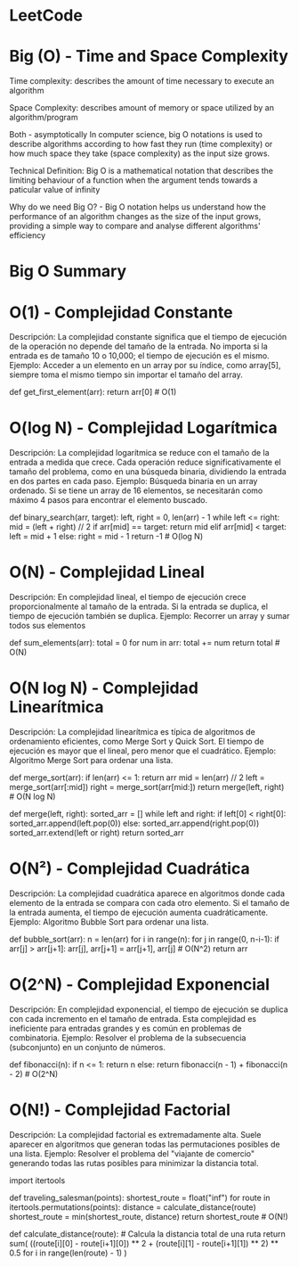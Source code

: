 # LeetCode

# Big (O) - Time and Space Complexity 

Time complexity: describes the amount of time necessary to execute an algorithm 

Space Complexity: describes amount of memory or space utilized by an algorithm/program

Both - asymptotically
In computer science, big O notations is used to describe algorithms according to how fast they run (time complexity) or how much space they take (space complexity) as the input size grows.

Technical Definition: Big O is a mathematical notation that describes the limiting behaviour of a function when the argument tends towards a paticular value of infinity

Why do we need Big O? - Big O notation helps us understand how the performance of an algorithm changes as the size of the input grows, providing a simple way to compare and analyse different algorithms' efficiency


# Big O Summary

 # O(1) - Complejidad Constante
Descripción: La complejidad constante significa que el tiempo de ejecución de la operación no depende del tamaño de la entrada. No importa si la entrada es de tamaño 10 o 10,000; el tiempo de ejecución es el mismo.
Ejemplo: Acceder a un elemento en un array por su índice, como array[5], siempre toma el mismo tiempo sin importar el tamaño del array.

def get_first_element(arr):
    return arr[0]  # O(1)


# O(log N) - Complejidad Logarítmica
Descripción: La complejidad logarítmica se reduce con el tamaño de la entrada a medida que crece. Cada operación reduce significativamente el tamaño del problema, como en una búsqueda binaria, dividiendo la entrada en dos partes en cada paso.
Ejemplo: Búsqueda binaria en un array ordenado. Si se tiene un array de 16 elementos, se necesitarán como máximo 4 pasos para encontrar el elemento buscado.

def binary_search(arr, target):
    left, right = 0, len(arr) - 1
    while left <= right:
        mid = (left + right) // 2
        if arr[mid] == target:
            return mid
        elif arr[mid] < target:
            left = mid + 1
        else:
            right = mid - 1
    return -1  # O(log N)


# O(N) - Complejidad Lineal
Descripción: En complejidad lineal, el tiempo de ejecución crece proporcionalmente al tamaño de la entrada. Si la entrada se duplica, el tiempo de ejecución también se duplica.
Ejemplo: Recorrer un array y sumar todos sus elementos

def sum_elements(arr):
    total = 0
    for num in arr:
        total += num
    return total  # O(N)



# O(N log N) - Complejidad Linearítmica
Descripción: La complejidad linearítmica es típica de algoritmos de ordenamiento eficientes, como Merge Sort y Quick Sort. El tiempo de ejecución es mayor que el lineal, pero menor que el cuadrático.
Ejemplo: Algoritmo Merge Sort para ordenar una lista.

def merge_sort(arr):
    if len(arr) <= 1:
        return arr
    mid = len(arr) // 2
    left = merge_sort(arr[:mid])
    right = merge_sort(arr[mid:])
    return merge(left, right)  # O(N log N)

def merge(left, right):
    sorted_arr = []
    while left and right:
        if left[0] < right[0]:
            sorted_arr.append(left.pop(0))
        else:
            sorted_arr.append(right.pop(0))
    sorted_arr.extend(left or right)
    return sorted_arr


# O(N²) - Complejidad Cuadrática
Descripción: La complejidad cuadrática aparece en algoritmos donde cada elemento de la entrada se compara con cada otro elemento. Si el tamaño de la entrada aumenta, el tiempo de ejecución aumenta cuadráticamente.
Ejemplo: Algoritmo Bubble Sort para ordenar una lista.

def bubble_sort(arr):
    n = len(arr)
    for i in range(n):
        for j in range(0, n-i-1):
            if arr[j] > arr[j+1]:
                arr[j], arr[j+1] = arr[j+1], arr[j]  # O(N^2)
    return arr


# O(2^N) - Complejidad Exponencial
Descripción: En complejidad exponencial, el tiempo de ejecución se duplica con cada incremento en el tamaño de entrada. Esta complejidad es ineficiente para entradas grandes y es común en problemas de combinatoria.
Ejemplo: Resolver el problema de la subsecuencia (subconjunto) en un conjunto de números.

def fibonacci(n):
    if n <= 1:
        return n
    else:
        return fibonacci(n - 1) + fibonacci(n - 2)  # O(2^N)


# O(N!) - Complejidad Factorial
Descripción: La complejidad factorial es extremadamente alta. Suele aparecer en algoritmos que generan todas las permutaciones posibles de una lista.
Ejemplo: Resolver el problema del "viajante de comercio" generando todas las rutas posibles para minimizar la distancia total.

import itertools

def traveling_salesman(points):
    shortest_route = float("inf")
    for route in itertools.permutations(points):
        distance = calculate_distance(route)
        shortest_route = min(shortest_route, distance)
    return shortest_route  # O(N!)

def calculate_distance(route):
    # Calcula la distancia total de una ruta
    return sum(
        ((route[i][0] - route[i+1][0]) ** 2 + (route[i][1] - route[i+1][1]) ** 2) ** 0.5
        for i in range(len(route) - 1)
    )








